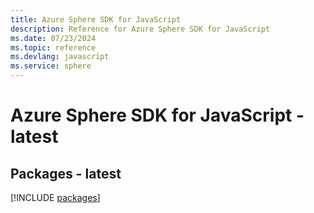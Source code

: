 ```yaml
---
title: Azure Sphere SDK for JavaScript
description: Reference for Azure Sphere SDK for JavaScript
ms.date: 07/23/2024
ms.topic: reference
ms.devlang: javascript
ms.service: sphere
---
```

# Azure Sphere SDK for JavaScript - latest
## Packages - latest
[!INCLUDE [packages](sphere-index.md)]